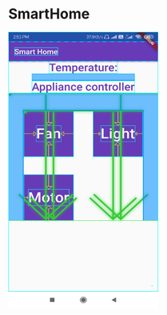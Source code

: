 # SmartHome
<img src="https://raw.githubusercontent.com/arunramarumugam25/SmartHome/master/smart%20home.jpg" width="300" height="550" />
